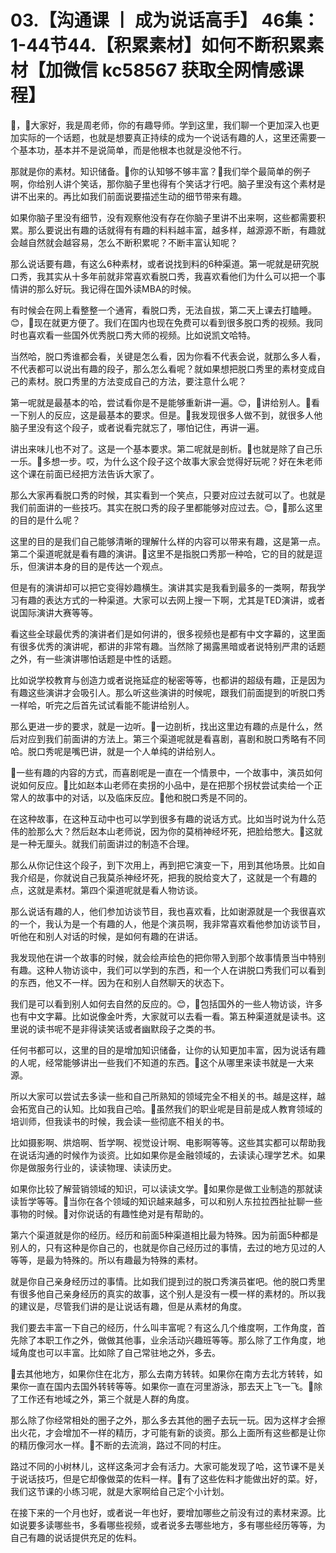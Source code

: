# 03.【沟通课 丨 成为说话高手】 46集：1-44节44.【积累素材】如何不断积累素材【加微信 kc58567 获取全网情感课程】

🎼，🎼大家好，我是周老师，你的有趣导师。学到这里，我们聊一个更加深入也更加实际的一个话题，也就是想要真正持续的成为一个说话有趣的人，这里还需要一个基本功，基本并不是说简单，而是他根本也就是没他不行。

那就是你的素材。知识储备。🎼你的认知够不够丰富？🎼我们举个最简单的例子啊，你给别人讲个笑话，那你脑子里也得有个笑话才行吧。脑子里没有这个素材是讲不出来的。再比如我们前面说要描述生动的细节带来有趣。

如果你脑子里没有细节，没有观察他没有存在你脑子里讲不出来啊，这些都需要积累。那么要说出有趣的话就得有有趣的料料越丰富，越多样，越源源不断，有趣就会越自然就会越容易，怎么不断积累呢？不断丰富认知呢？

那么说话要有趣，有这么6种素材，或者说找到料的6种渠道。第一呢就是研究脱口秀，我其实从十多年前就非常喜欢看脱口秀，我喜欢看他们为什么可以把一个事情讲的那么好玩。我记得在国外读MBA的时候。

有时候会在网上看整整一个通宵，看脱口秀，无法自拔，第二天上课去打瞌睡。😊，🎼现在就更方便了。我们在国内也现在免费可以看到很多脱口秀的视频。我同时也喜欢看一些国外优秀脱口秀大师的视频。比如说凯文哈特。

当然哈，脱口秀谁都会看，关键是怎么看，因为你看不代表会说，就那么多人看，不代表都可以说出有趣的段子，那么怎么看呢？就如果想把脱口秀里的素材变成自己的素材。脱口秀里的方法变成自己的方法，要注意什么呢？

第一呢就是最基本的哈，尝试看你是不是能够重新讲一遍。😊，🎼讲给别人。🎼看一下别人的反应，这是最基本的要求。但是。🎼我发现很多人做不到，就很多人他脑子里没有这个段子，或者说看完就忘了，哪怕记住，再讲一遍。

讲出来味儿也不对了。这是一个基本要求。第二呢就是剖析。🎼也就是除了自己乐一乐。🎼多想一步。哎，为什么这个段子这个故事大家会觉得好玩呢？好在朱老师这个课在前面已经把方法告诉大家了。

那么大家再看脱口秀的时候，其实看到一个笑点，只要对应过去就可以了。也就是我们前面讲的一些技巧。其实在脱口秀的段子里都能够对应过去。😊，🎼那么这里的目的是什么呢？

这里的目的是我们自己能够清晰的理解什么样的内容可以带来有趣，这是第一点。第二个渠道呢就是看有趣的演讲。🎼这里不是指脱口秀那一种哈，它的目的就是逗乐，但演讲本身的目的是传达一个观点。

但是有的演讲却可以把它变得妙趣横生。演讲其实是我看到最多的一类啊，帮我学习有趣的表达方式的一种渠道。大家可以去网上搜一下啊，尤其是TED演讲，或者说国际演讲大赛等等。

看这些全球最优秀的演讲者们是如何讲的，很多视频也是都有中文字幕的，这里面有很多优秀的演讲呢，都讲的非常有趣。当然除了揭露黑暗或者说特别严肃的话题之外，有一些演讲哪怕话题是中性的话题。

比如说学校教育与创造力或者说拖延症的秘密等等，也都讲的超级有趣，正是因为有趣这些演讲才会吸引人。那么听这些演讲的时候呢，跟我们前面提到的听脱口秀一样哈，听完之后首先试试看能不能讲给别人。

那么更进一步的要求，就是一边听。🎼一边剖析，找出这里边有趣的点是什么，然后对应到我们前面讲的方法上。第三个渠道呢就是看喜剧，喜剧和脱口秀略有不同哈。脱口秀呢是嘴巴讲，就是一个人单纯的讲给别人。

🎼一些有趣的内容的方式，而喜剧呢是一直在一个情景中，一个故事中，演员如何说如何反应。🎼比如赵本山老师在卖拐的小品中，是在把那个拐杖尝试卖给一个正常人的故事中的对话，以及临床反应。🎼他和脱口秀是不同的。

在这种故事，在这种互动中也可以学到很多有趣的说话方式。比如当时说为什么范伟的脸那么大？然后赵本山老师说，因为你的莫梢神经坏死，把脸给憋大。🎼这就是一种无厘头。就我们前面讲过的制造不合理。

那么从你记住这个段子，到下次用上，再到把它演变一下，用到其他场景。比如自我介绍是，你就说自己我莫杀神经坏死，把我的脱给变大了，这就是一个有趣的点，这就是素材。第四个渠道呢就是看人物访谈。

那么说话有趣的人，他们参加访谈节目，我也喜欢看，比如谢源就是一个我很喜欢的一个，我认为是一个有趣的人，他是个演员啊，我非常喜欢看他参加访谈节目，听他在和别人对话的时候，是如何有趣的在讲话。

我发现他在讲一个故事的时候，就会绘声绘色的把你带入到那个故事情景当中特别有趣。这种人物访谈中，我们可以学到的东西，和一个人在讲脱口秀我们可以看到的东西，他又不一样。因为在和别人自然聊天的状态下。

我们是可以看到别人如何去自然的反应的。😊，🎼包括国外的一些人物访谈，许多也有中文字幕。比如说像金叶秀，大家就可以去看一看。第五种渠道就是读书。这里说的读书呢不是非得读笑话或者幽默段子之类的书。

任何书都可以，这里的目的是增加知识储备，让你的认知更加丰富，因为说话有趣的人呢，经常能够讲出一些我们不知道的东西。🎼这个从哪里来读书就是一大来源。

所以大家可以尝试去多读一些和自己所熟知的领域完全不相关的书。越是这样，越会拓宽自己的认知。比如我自己哈。🎼虽然我们的职业呢是目前是成人教育领域的培训师，但我读书的时候，我会读一些彻底不相关的书。

比如摄影啊、烘焙啊、哲学啊、视觉设计啊、电影啊等等。这些其实都可以帮助我在说话沟通的时候作为谈资。比如如果你是金融领域的，去读读心理学艺术。如果你是做服务行业的，读读物理、读读历史。

如果你比较了解营销领域的知识，可以读读文学。🎼如果你是做工业制造的那就读读哲学等等。🎼当你在各个领域的知识越来越多，可以和别人东拉拉西扯扯聊一些事物的时候。🎼对你说话的有趣性绝对是有帮助的。

第六个渠道就是你的经历。经历和前面5种渠道相比最为特殊。因为前面5种都是别人的，只有这种是你自己的，也就是你自己经历过的事情，去过的地方见过的人等等，是最为特殊的。所以有趣最为特殊的素材。

就是你自己亲身经历过的事情。比如我们提到过的脱口秀演员崔吧。他的脱口秀里有很多他自己亲身经历的真实的故事，这个别人是没有一模一样的素材的。所以我的建议是，尽管我们讲的是让说话有趣，但是从素材的角度。

我们要去丰富一下自己的经历，什么叫丰富呢？有这么几个维度啊，工作角度，首先除了本职工作之外，做做其他事，业余活动兴趣班等等。那么除了工作角度，地域角度也可以丰富。比如除了自己常驻地之外，多去。

🎼去其他地方，如果你住在北方，那么去南方转转。如果你在南方去北方转转，如果你一直在国内去国外转转等等。如果你一直在河里游泳，那去天上飞一飞。🎼除了工作还有地域之外，第三个就是人群的角度。

那么除了你经常相处的圈子之外，那么多去其他的圈子去玩一玩。因为这样才会擦出火花，才会增加不一样的精历，才可能有新的谈资。那么上面所有这些都是让你的精历像河水一样。🎼不断的去流淌，路过不同的村庄。

路过不同的小树林儿，这样这条河才会有活力。大家可能发现了哈，这节课不是关于说话技巧，但是它却像做菜的佐料一样。🎼有了这些佐料才能做出好的菜。好，我们这节课的小练习呢，就是大家啊给自己定个小计划。

在接下来的一个月也好，或者说一年也好，要增加哪些之前没有过的素材来源。比如说要多读哪些书，多看哪些视频，或者说多去哪些地方，多有哪些经历等等，为自己有趣的说话提供充足的佐料。

